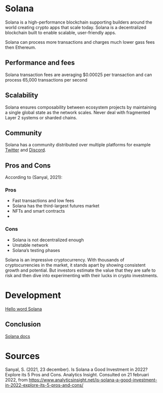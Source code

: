 # Solana
Solana is a high-performance blockchain supporting builders around the world creating crypto apps that scale today. Solana is a decentralized blockchain built to enable scalable, user-friendly apps.

Solana can process more transactions and charges much lower gass fees then Ethereum.

## Performance and fees
Solana transaction fees are averaging $0.00025 per transaction and can process 65,000 transactions per second

## Scalability
Solana ensures composability between ecosystem projects by maintaining a single global state as the network scales. Never deal with fragmented Layer 2 systems or sharded chains.

## Community
Solana has a community distributed over multiple platforms for example [Twitter](https://twitter.com/solana) and [Discord](https://discord.com/invite/pquxPsq).

## Pros and Cons
According to (Sanyal, 2021):
### Pros
* Fast transactions and low fees
* Solana has the third-largest futures market
* NFTs and smart contracts
* 
### Cons
* Solana is not decentralized enough
* Unstable network
* Solana’s testing phases

Solana is an impressive cryptocurrency. With thousands of cryptocurrencies in the market, it stands apart by showing consistent growth and potential. But investors estimate the value that they are safe to risk and then dive into experimenting with their lucks in crypto investments.

# Development
[Hello word Solana](https://github.com/solana-labs/example-helloworld)

## Conclusion

[Solana docs](https://docs.solana.com/)

# Sources
Sanyal, S. (2021, 23 december). Is Solana a Good Investment in 2022? Explore its 5 Pros and Cons. Analytics Insight. Consulted on 21 februari 2022, from https://www.analyticsinsight.net/is-solana-a-good-investment-in-2022-explore-its-5-pros-and-cons/
